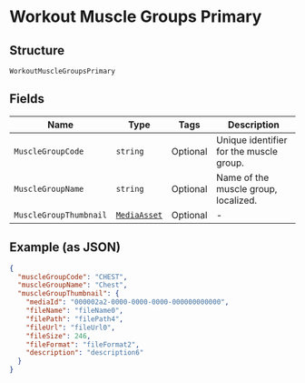 
# Workout Muscle Groups Primary

## Structure

`WorkoutMuscleGroupsPrimary`

## Fields

| Name | Type | Tags | Description |
|  --- | --- | --- | --- |
| `MuscleGroupCode` | `string` | Optional | Unique identifier for the muscle group. |
| `MuscleGroupName` | `string` | Optional | Name of the muscle group, localized. |
| `MuscleGroupThumbnail` | [`MediaAsset`](../../doc/models/media-asset.md) | Optional | - |

## Example (as JSON)

```json
{
  "muscleGroupCode": "CHEST",
  "muscleGroupName": "Chest",
  "muscleGroupThumbnail": {
    "mediaId": "000002a2-0000-0000-0000-000000000000",
    "fileName": "fileName0",
    "filePath": "filePath4",
    "fileUrl": "fileUrl0",
    "fileSize": 246,
    "fileFormat": "fileFormat2",
    "description": "description6"
  }
}
```

